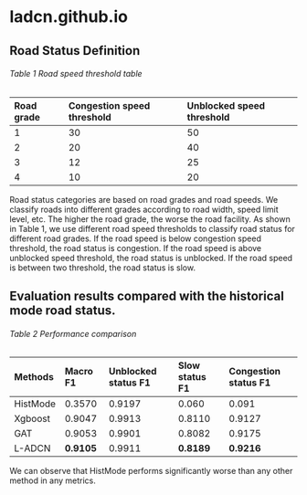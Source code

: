 # ladcn.github.io

## Road Status Definition

###### Table 1 Road speed threshold table
| Road grade   | Congestion speed threshold| Unblocked speed threshold |
|:-------------|:--------------------------|:--------------------------|
| 1            | 30                        | 50                        |
| 2            | 20                        | 40                        |
| 3            | 12                        | 25                        |
| 4            | 10                        | 20                        |

Road status categories are based on road grades and road speeds. We classify roads into different grades according to road width, speed limit level, etc. The higher the road grade, the worse the road facility. As shown in Table 1, we use different road speed thresholds to classify road status for different road grades. If the road speed is below congestion speed threshold, the road status is congestion. If the road speed is above unblocked speed threshold, the road status is unblocked. If the road speed is between two threshold, the road status is slow. 

## Evaluation results compared with the historical mode road status.

###### Table 2 Performance comparison
| Methods   | Macro F1 | Unblocked status F1 | Slow status F1 | Congestion status F1 |
|:-------------|:--------------------------|:--------------------------|:--------------------------|:--------------------------|
| HistMode            | 0.3570                        | 0.9197                    | 0.060| 0.091|
| Xgboost            | 0.9047                        | 0.9913                       |0.8110|0.9127|
| GAT            | 0.9053                        | 0.9901                        |0.8082|0.9175|
| L-ADCN            | **0.9105**                        | 0.9911                        |**0.8189**|**0.9216**|

We can observe that HistMode performs significantly worse than any other method in any metrics.
